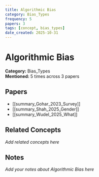 ```yaml
---
title: Algorithmic Bias
category: Bias_Types
frequency: 5
papers: 3
tags: [concept, bias_types]
date_created: 2025-10-31
---
```


# Algorithmic Bias

**Category:** Bias_Types  
**Mentioned:** 5 times across 3 papers

## Papers

- [[summary_Gohar_2023_Survey]]
- [[summary_Shah_2025_Gender]]
- [[summary_Wudel_2025_What]]

## Related Concepts

*Add related concepts here*

## Notes

*Add your notes about Algorithmic Bias here*
